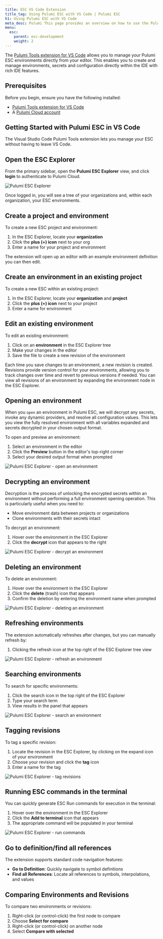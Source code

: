 ```yaml
---
title: ESC VS Code Extension
title_tag: Using Pulumi ESC with VS Code | Pulumi ESC
h1: Using Pulumi ESC with VS Code
meta_desc: Pulumi This page provides an overview on how to use the Pulumi VS Code extension to manage your Pulumi Environments, Secrets, and Configuration
menu:
  esc:
    parent: esc-development
    weight: 2
---
```


The [Pulumi Tools extension for VS Code](https://marketplace.visualstudio.com/items?itemName=pulumi.pulumi-vscode-tools) allows you to manage your Pulumi ESC environments directly from your editor. This enables you to create and manage environments, secrets and configuration directly within the IDE with rich IDE features.

## Prerequisites

Before you begin, ensure you have the following installed:

- [Pulumi Tools extension for VS Code](https://marketplace.visualstudio.com/items?itemName=pulumi.pulumi-vscode-tools)
- A [Pulumi Cloud account](https://app.pulumi.com)

## Getting Started with Pulumi ESC in VS Code

The Visual Studio Code Pulumi Tools extension lets you manage your ESC without having to leave VS Code.

## Open the ESC Explorer

From the primary sidebar, open the **Pulumi ESC Explorer** view, and click **login** to authenticate to Pulumi Cloud.

![Pulumi ESC Explorer](/docs/esc/assets/esc-explorer.png)

Once logged in, you will see a tree of your organizations and, within each organization, your ESC environments.

## Create a project and environment

To create a new ESC project and environment:

1. In the ESC Explorer, locate your **organization**
2. Click the **plus (+) icon** next to your org
3. Enter a name for your project and environment

The extension will open up an editor with an example environment definition you can then edit.

## Create an environment in an existing project

To create a new ESC within an existing project:

1. In the ESC Explorer, locate your **organization** and **project**
2. Click the **plus (+) icon** next to your project
3. Enter a name for environment

## Edit an existing environment

To edit an existing environment:

1. Click on an **environment** in the ESC Explorer tree
2. Make your changes in the editor
3. Save the file to create a new revision of the environment

Each time you save changes to an environment, a new revision is created. Revisions provide version control for your environments, allowing you to track changes over time and revert to previous versions if needed. You can view all revisions of an environment by expanding the environment node in the ESC Explorer.

## Opening an environment

When you `open` an environment in Pulumi ESC, we will decrypt any secrets, invoke any dynamic providers, and resolve all configuration values. This lets you view the fully resolved environment with all variables expanded and secrets decrypted in your chosen output format.

To open and preview an environment:

1. Select an environment in the editor
2. Click the **Preview** button in the editor's top-right corner
3. Select your desired output format when prompted

![Pulumi ESC Explorer - open an environment](/docs/esc/assets/esc-vscode-add-env.png)

## Decrypting an environment

Decryption is the process of unlocking the encrypted secrets within an environment without performing a full environment opening operation. This is particularly useful when you need to:

- Move environment data between projects or organizations
- Clone environments with their secrets intact

To decrypt an environment:

1. Hover over the environment in the ESC Explorer
2. Click the **decrypt** icon that appears to the right

![Pulumi ESC Explorer - decrypt an environment](/docs/esc/assets/esc-vscode-decrypt-env.png)

## Deleting an environment

To delete an environment:

1. Hover over the environment in the ESC Explorer
2. Click the **delete** (trash) icon that appears
3. Confirm the deletion by entering the environment name when prompted

![Pulumi ESC Explorer - deleting an environment](/docs/esc/assets/esc-vscode-delete-env.png)

## Refreshing environments

The extension automatically refreshes after changes, but you can manually refresh by:

1. Clicking the refresh icon at the top right of the ESC Explorer tree view

![Pulumi ESC Explorer - refresh an environment](/docs/esc/assets/esc-vscode-refresh.png)

## Searching environments

To search for specific environments:

1. Click the search icon in the top right of the ESC Explorer
2. Type your search term
3. View results in the panel that appears

![Pulumi ESC Explorer - search an environment](/docs/esc/assets/esc-vscode-search.png)

## Tagging revisions

To tag a specific revision:

1. Locate the revision in the ESC Explorer, by clicking on the expand icon of your environment
2. Choose your revision and click the **tag** icon
3. Enter a name for the tag

![Pulumi ESC Explorer - tag revisions](/docs/esc/assets/esc-vscode-tag-revision.png)

## Running ESC commands in the terminal

You can quickly generate ESC Run commands for execution in the terminal:

1. Hover over the environment in the ESC Explorer
2. Click the **Add to terminal** icon that appears
3. The appropriate command will be populated in your terminal

![Pulumi ESC Explorer - run commands](/docs/esc/assets/esc-vscode-run.png)

## Go to definition/find all references

The extension supports standard code navigation features:

- **Go to Definition**: Quickly navigate to symbol definitions
- **Find all References**: Locate all references to symbols, interpolations, and values

## Comparing Environments and Revisions

To compare two environments or revisions:

1. Right-click (or control-click) the first node to compare
2. Choose **Select for compare**
3. Right-click (or control-click) on another node
4. Select **Compare with selected**
